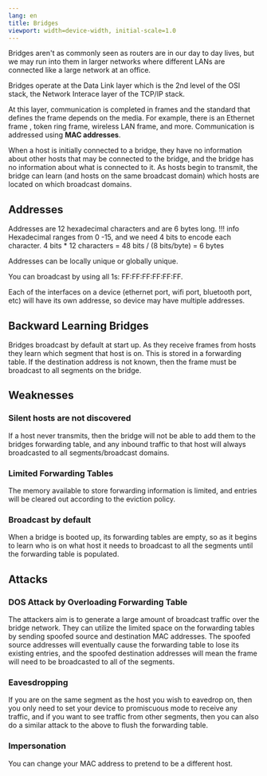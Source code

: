 ```yaml
---
lang: en
title: Bridges
viewport: width=device-width, initial-scale=1.0
---
```

Bridges aren't as commonly seen as routers are in our day to day lives, but we
may run into them in larger networks where different LANs are connected like 
a large network at an office. 

Bridges operate at the Data Link layer which is the 2nd level of the OSI stack, 
the Network Interace layer of the TCP/IP stack.

At this layer, communication is completed in frames and the standard that 
defines the frame depends on the media. For example, there is an Ethernet frame
, token ring frame, wireless LAN frame, and more. Communication is addressed
using **MAC addresses**. 

When a host is initially connected to a bridge, they have no information 
about other hosts that may be connected to the bridge, and the bridge has no
information about what is connected to it. As hosts begin to transmit, the 
bridge can learn (and hosts on the same broadcast domain) which hosts are 
located on which broadcast domains. 

## Addresses
Addresses are 12 hexadecimal characters and are 6 bytes long. 
!!! info
    Hexadecimal ranges from 0 -15, and we need 4 bits to encode each character. 
    4 bits * 12 characters = 48 bits / (8 bits/byte) = 6 bytes

Addresses can be locally unique or globally unique.

You can broadcast by using all 1s: FF:FF:FF:FF:FF:FF. 

Each of the interfaces on a device (ethernet port, wifi port, bluetooth port, 
etc) will have its own addresse, so device may have multiple addresses. 

## Backward Learning Bridges
Bridges broadcast by default at start up. As they receive frames from hosts
they learn which segment that host is on. This is stored in a forwarding table. 
If the destination address is not known, then the frame must be broadcast to
all segments on the bridge.

## Weaknesses
### Silent hosts are not discovered
If a host never transmits, then the bridge will not be able to add them to
the bridges forwarding table, and any inbound traffic to that host will always
broadcasted to all segments/broadcast domains.

### Limited Forwarding Tables
The memory available to store forwarding information is limited, and entries 
will be cleared out according to the eviction policy.

### Broadcast by default
When a bridge is booted up, its forwarding tables are empty, so as it begins
to learn who is on what host it needs to broadcast to all the segments until
the forwarding table is populated. 

## Attacks
### DOS Attack by Overloading Forwarding Table
The attackers aim is to generate a large amount of broadcast traffic over the
bridge network. They can utilize the limited space on the forwarding tables by
sending spoofed source and destination MAC addresses. The spoofed source 
addresses will eventually cause the forwarding table to lose its existing 
entries, and the spoofed destination addresses will mean the frame will need
to be broadcasted to all of the segments.

### Eavesdropping
If you are on the same segment as the host you wish to eavedrop on, then you
only need to set your device to promiscuous mode to receive any traffic, and
if you want to see traffic from other segments, then you can also do a similar
attack to the above to flush the forwarding table. 

### Impersonation
You can change your MAC address to pretend to be a different host. 